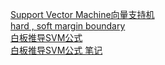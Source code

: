 [Support Vector Machine向量支持机](https://www.bilibili.com/video/BV1N54y1q7bQ)    
[hard , soft  margin boundary ](https://www.bilibili.com/read/cv6723001)   
[白板推导SVM公式](https://www.bilibili.com/video/BV1Hs411w7ci?from=search&seid=11106753147569571359)   
[白板推导SVM公式 笔记](https://zhuanlan.zhihu.com/p/335017540)    


